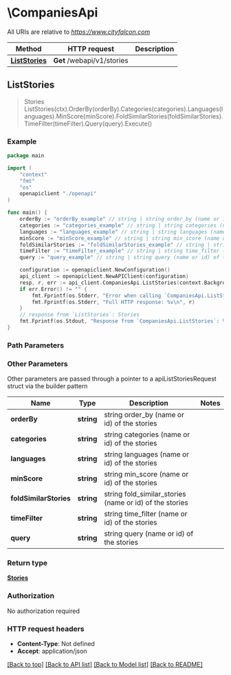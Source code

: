 # \CompaniesApi

All URIs are relative to *https://www.cityfalcon.com*

Method | HTTP request | Description
------------- | ------------- | -------------
[**ListStories**](CompaniesApi.md#ListStories) | **Get** /webapi/v1/stories | 



## ListStories

> Stories ListStories(ctx).OrderBy(orderBy).Categories(categories).Languages(languages).MinScore(minScore).FoldSimilarStories(foldSimilarStories).TimeFilter(timeFilter).Query(query).Execute()





### Example

```go
package main

import (
    "context"
    "fmt"
    "os"
    openapiclient "./openapi"
)

func main() {
    orderBy := "orderBy_example" // string | string order_by (name or id) of the stories
    categories := "categories_example" // string | string categories (name or id) of the stories (optional)
    languages := "languages_example" // string | string languages (name or id) of the stories (optional)
    minScore := "minScore_example" // string | string min_score (name or id) of the stories (optional)
    foldSimilarStories := "foldSimilarStories_example" // string | string fold_similar_stories (name or id) of the stories (optional)
    timeFilter := "timeFilter_example" // string | string time_filter (name or id) of the stories (optional)
    query := "query_example" // string | string query (name or id) of the stories (optional)

    configuration := openapiclient.NewConfiguration()
    api_client := openapiclient.NewAPIClient(configuration)
    resp, r, err := api_client.CompaniesApi.ListStories(context.Background()).OrderBy(orderBy).Categories(categories).Languages(languages).MinScore(minScore).FoldSimilarStories(foldSimilarStories).TimeFilter(timeFilter).Query(query).Execute()
    if err.Error() != "" {
        fmt.Fprintf(os.Stderr, "Error when calling `CompaniesApi.ListStories``: %v\n", err)
        fmt.Fprintf(os.Stderr, "Full HTTP response: %v\n", r)
    }
    // response from `ListStories`: Stories
    fmt.Fprintf(os.Stdout, "Response from `CompaniesApi.ListStories`: %v\n", resp)
}
```

### Path Parameters



### Other Parameters

Other parameters are passed through a pointer to a apiListStoriesRequest struct via the builder pattern


Name | Type | Description  | Notes
------------- | ------------- | ------------- | -------------
 **orderBy** | **string** | string order_by (name or id) of the stories | 
 **categories** | **string** | string categories (name or id) of the stories | 
 **languages** | **string** | string languages (name or id) of the stories | 
 **minScore** | **string** | string min_score (name or id) of the stories | 
 **foldSimilarStories** | **string** | string fold_similar_stories (name or id) of the stories | 
 **timeFilter** | **string** | string time_filter (name or id) of the stories | 
 **query** | **string** | string query (name or id) of the stories | 

### Return type

[**Stories**](stories.md)

### Authorization

No authorization required

### HTTP request headers

- **Content-Type**: Not defined
- **Accept**: application/json

[[Back to top]](#) [[Back to API list]](../README.md#documentation-for-api-endpoints)
[[Back to Model list]](../README.md#documentation-for-models)
[[Back to README]](../README.md)

